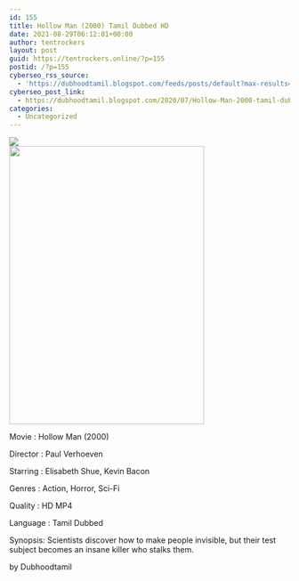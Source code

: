 ```yaml
---
id: 155
title: Hollow Man (2000) Tamil Dubbed HD
date: 2021-08-29T06:12:01+00:00
author: tentrockers
layout: post
guid: https://tentrockers.online/?p=155
postid: /?p=155
cyberseo_rss_source:
  - 'https://dubhoodtamil.blogspot.com/feeds/posts/default?max-results=150&start-index=151'
cyberseo_post_link:
  - https://dubhoodtamil.blogspot.com/2020/07/Hollow-Man-2000-tamil-dubbed-hd.html
categories:
  - Uncategorized
---
```

<div class="media_block">
  <img src="https://1.bp.blogspot.com/-RX3XK_NGrlw/XyKwHjl-VHI/AAAAAAAAB04/mG7EG1ApCjAEhF-UsvofAJ1aiEH_ZKVbQCNcBGAsYHQ/s72-w350-h500-c/h.jpg" class="media_thumbnail" />
</div>

<div class="separator">
  <a href="https://1.bp.blogspot.com/-RX3XK_NGrlw/XyKwHjl-VHI/AAAAAAAAB04/mG7EG1ApCjAEhF-UsvofAJ1aiEH_ZKVbQCNcBGAsYHQ/s1426/h.jpg" imageanchor="1"><img loading="lazy" border="0" data-original-height="1426" data-original-width="1000" height="500" src="https://1.bp.blogspot.com/-RX3XK_NGrlw/XyKwHjl-VHI/AAAAAAAAB04/mG7EG1ApCjAEhF-UsvofAJ1aiEH_ZKVbQCNcBGAsYHQ/w350-h500/h.jpg" width="350" /></a>
</div>

Movie	<span></span>:	<span></span>Hollow Man (2000)

Director	<span></span>:	<span></span>Paul Verhoeven

Starring	<span></span>:	<span></span>Elisabeth Shue, Kevin Bacon

Genres	<span></span>:	<span></span>Action, Horror, Sci-Fi

Quality	<span></span>:	<span></span>HD MP4

Language	<span></span>:	<span></span>Tamil Dubbed

Synopsis: Scientists discover how to make people invisible, but their test subject becomes an insane killer who stalks them.

<span>by Dubhoodtamil</span>